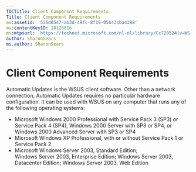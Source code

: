 ```yaml
---
TOCTitle: Client Component Requirements
Title: Client Component Requirements
ms:assetid: '536d0547-ab3d-49fc-8f19-05b43cba4388'
ms:contentKeyID: 18126816
ms:mtpsurl: 'https://technet.microsoft.com/nl-nl/library/Cc720524(v=WS.10)'
author: SharonSears
ms.author: SharonSears
---
```


Client Component Requirements
=============================

Automatic Updates is the WSUS client software. Other than a network connection, Automatic Updates requires no particular hardware configuration. It can be used with WSUS on any computer that runs any of the following operating systems:

-   Microsoft Windows 2000 Professional with Service Pack 3 (SP3) or Service Pack 4 (SP4), Windows 2000 Server with SP3 or SP4, or Windows 2000 Advanced Server with SP3 or SP4
-   Microsoft Windows XP Professional, with or without Service Pack 1 or Service Pack 2
-   Microsoft Windows Server 2003, Standard Edition; Windows Server 2003, Enterprise Edition; Windows Server 2003, Datacenter Edition; Windows Server 2003, Web Edition
